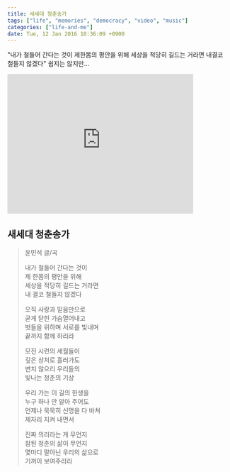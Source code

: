 ```yaml
---
title: 새세대 청춘송가
tags: ["life", "memories", "democracy", "video", "music"]
categories: ["life-and-me"]
date: Tue, 12 Jan 2016 10:36:09 +0900
---
```

"내가 철들어 간다는 것이 제한몸의 평안을 위해 세상을 적당히 길드는 거라면 내결코 철들지 않겠다" 쉽지는 않지만...

<iframe class="fit" width="420" height="315" src="https://www.youtube.com/embed/-1CQIUrwSJA" frameborder="0" allowfullscreen></iframe>

## 새세대 청춘송가

> 윤민석 글/곡
> 
> 내가 철들어 간다는 것이<br/>
> 제 한몸의 평안을 위해<br/>
> 세상을 적당히 길드는 거라면<br/>
> 내 결코 철들지 않겠다<br/>
> 
> 오직 사랑과 믿음만으로<br/>
> 굳게 닫힌 가슴열어내고<br/>
> 벗들을 위하며 서로를 빛내며<br/>
> 끝까지 함께 하리라<br/>
> 
> 모진 시련의 세월들이<br/>
> 깊은 상처로 흘러가도<br/>
> 변치 않으리 우리들의<br/>
> 빛나는 청춘의 기상<br/>
> 
> 우리 가는 이 길의 한생을<br/>
> 누구 하나 안 알아 주어도<br/>
> 언제나 묵묵히 신명을 다 바쳐<br/>
> 제자리 지켜 내면서<br/>
> 
> 진짜 의리라는 게 무언지<br/>
> 참된 청춘의 삶이 무언지<br/>
> 몇마디 말아닌 우리의 삶으로<br/>
> 기꺼이 보여주리라<br/>

